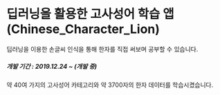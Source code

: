 # 딥러닝을 활용한 고사성어 학습 앱 (Chinese_Character_Lion)

딥러닝을 이용한 손글씨 인식을 통해 한자를 직접 써보며 공부할 수 있습니다.

##### 개발 기간 : 2019.12.24 ~ (개발 중)

약 40여 가지의 고사성어 카테고리와 약 3700자의 한자 데이터를 학습시켰습니다.
